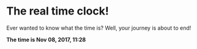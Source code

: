 # The real time clock!

Ever wanted to know what the time is? Well, your journey is about to end!

**The time is Nov 08, 2017, 11:28**